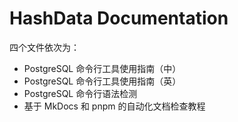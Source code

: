 # HashData Documentation

四个文件依次为：

-  PostgreSQL 命令行工具使用指南（中）
-  PostgreSQL 命令行工具使用指南（英）
-  PostgreSQL 命令行语法检测
-  基于 MkDocs 和 pnpm 的自动化文档检查教程
